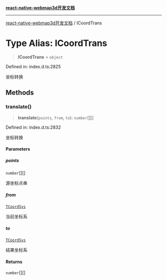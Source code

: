 [**react-native-webmap3d开发文档**](../README.md)

***

[react-native-webmap3d开发文档](../globals.md) / ICoordTrans

# Type Alias: ICoordTrans

> **ICoordTrans** = `object`

Defined in: index.d.ts:2825

坐标转换

## Methods

### translate()

> **translate**(`points`, `from`, `to`): `number`[][]

Defined in: index.d.ts:2832

坐标转换

#### Parameters

##### points

`number`[][]

源坐标点串

##### from

[`TCoordSys`](TCoordSys.md)

当前坐标系

##### to

[`TCoordSys`](TCoordSys.md)

结果坐标系

#### Returns

`number`[][]
